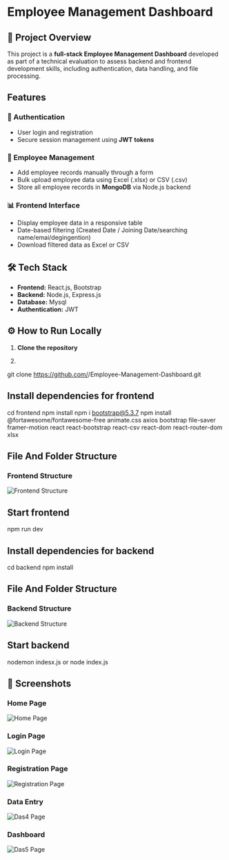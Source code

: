 # Employee Management Dashboard

## 📌 Project Overview
This project is a **full-stack Employee Management Dashboard** developed as part of a technical evaluation to assess backend and frontend development skills, including authentication, data handling, and file processing.

##  Features
### 🔐 Authentication
- User login and registration
- Secure session management using **JWT tokens**

### 👤 Employee Management
- Add employee records manually through a form
- Bulk upload employee data using Excel (.xlsx) or CSV (.csv)
- Store all employee records in **MongoDB** via Node.js backend

### 📊 Frontend Interface
- Display employee data in a responsive table
- Date-based filtering (Created Date / Joining Date/searching name/emai/degingention)
- Download filtered data as Excel or CSV

## 🛠️ Tech Stack
- **Frontend:** React.js, Bootstrap  
- **Backend:** Node.js, Express.js  
- **Database:** Mysql 
- **Authentication:** JWT 






## ⚙️ How to Run Locally
1. **Clone the repository**
2. ```bash
git clone https://github.com/<your-username>/Employee-Management-Dashboard.git
## Install dependencies for frontend
cd frontend
npm install
npm i bootstrap@5.3.7
npm install @fortawesome/fontawesome-free animate.css axios bootstrap file-saver framer-motion react react-bootstrap react-csv react-dom react-router-dom xlsx
## File And Folder Structure
### Frontend Structure
![Frontend Structure](./screenshots/frontstra.png)

## Start frontend
npm run dev
## Install dependencies for backend
cd backend
npm install
## File And Folder Structure
### Backend Structure
![Backend Structure](./screenshots/backstr.png)
## Start backend
nodemon indesx.js or
node index.js
## 📸 Screenshots
### Home Page
![Home Page](./screenshots/home1.png)

### Login Page
![Login Page](./screenshots/login2.png)

### Registration Page 
![Registration Page](./screenshots/reg3.png)

### Data Entry
![Das4 Page](./screenshots/Das4.png)

### Dashboard
![Das5 Page](./screenshots/das5.png)









